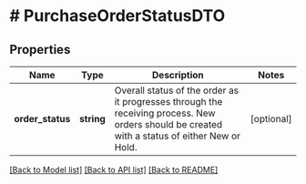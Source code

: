 # # PurchaseOrderStatusDTO

## Properties

Name | Type | Description | Notes
------------ | ------------- | ------------- | -------------
**order_status** | **string** | Overall status of the order as it progresses through the receiving process. New orders should be created with a status of either New or Hold. | [optional]

[[Back to Model list]](../../README.md#models) [[Back to API list]](../../README.md#endpoints) [[Back to README]](../../README.md)
